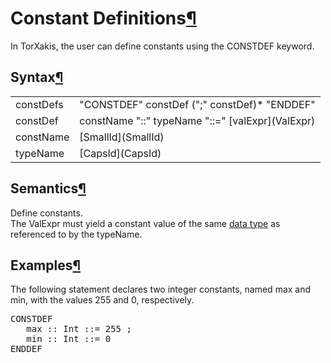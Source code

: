 <a name="Constant-Definitions"></a>

# Constant Definitions[¶](#Constant-Definitions)

In TorXakis, the user can define constants using the CONSTDEF keyword.

<a name="Syntax"></a>

## Syntax[¶](#Syntax)

<table>

<tbody>

<tr>

<td>constDefs  
</td>

<td>"CONSTDEF" constDef (";" constDef)* "ENDDEF"  
</td>

</tr>

<tr>

<td>constDef  
</td>

<td>constName "::" typeName "::=" [valExpr](ValExpr)  
</td>

</tr>

<tr>

<td>constName  
</td>

<td>[SmallId](SmallId)  
</td>

</tr>

<tr>

<td>typeName  
</td>

<td>[CapsId](CapsId)  
</td>

</tr>

</tbody>

</table>

<a name="Semantics"></a>

## Semantics[¶](#Semantics)

Define constants.  
The ValExpr must yield a constant value of the same [data type](Data_Type) as referenced to by the typeName.

<a name="Examples"></a>

## Examples[¶](#Examples)

The following statement declares two integer constants, named max and min, with the values 255 and 0, respectively.  

<pre>CONSTDEF
   max :: Int ::= 255 ;
   min :: Int ::= 0
ENDDEF
</pre>
